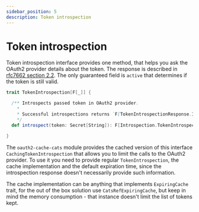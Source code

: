 ```yaml
---
sidebar_position: 5
description: Token introspection
---
```


# Token introspection

Token introspection interface provides one method, that helps you ask the OAuth2 provider details about the token. The response is described in [rfc7662 section 2.2](https://datatracker.ietf.org/doc/html/rfc7662#section-2.2). The only guaranteed field is `active` that determines if the token is still valid.

```scala
trait TokenIntrospection[F[_]] {

  /** Introspects passed token in OAuth2 provider.
    *
    * Successful introspections returns `F[TokenIntrospectionResponse.IntrospectionResponse]`.
    */
  def introspect(token: Secret[String]): F[Introspection.TokenIntrospectionResponse]

}
```

The `oauth2-cache-cats` module provides the cached version of this interface `CachingTokenIntrospection` that allows you to limit the calls to the OAuth2 provider. To use it you need to provide regular `TokenIntrospection`, the cache implementation and the default expiration time, since the introspection response doesn't necessarily provide such information.

The cache implementation can be anything that implements `ExpiringCache` trait, for the out of the box solution use `CatsRefExpiringCache`, but keep in mind the memory consumption - that instance doesn't limit the list of tokens kept.
